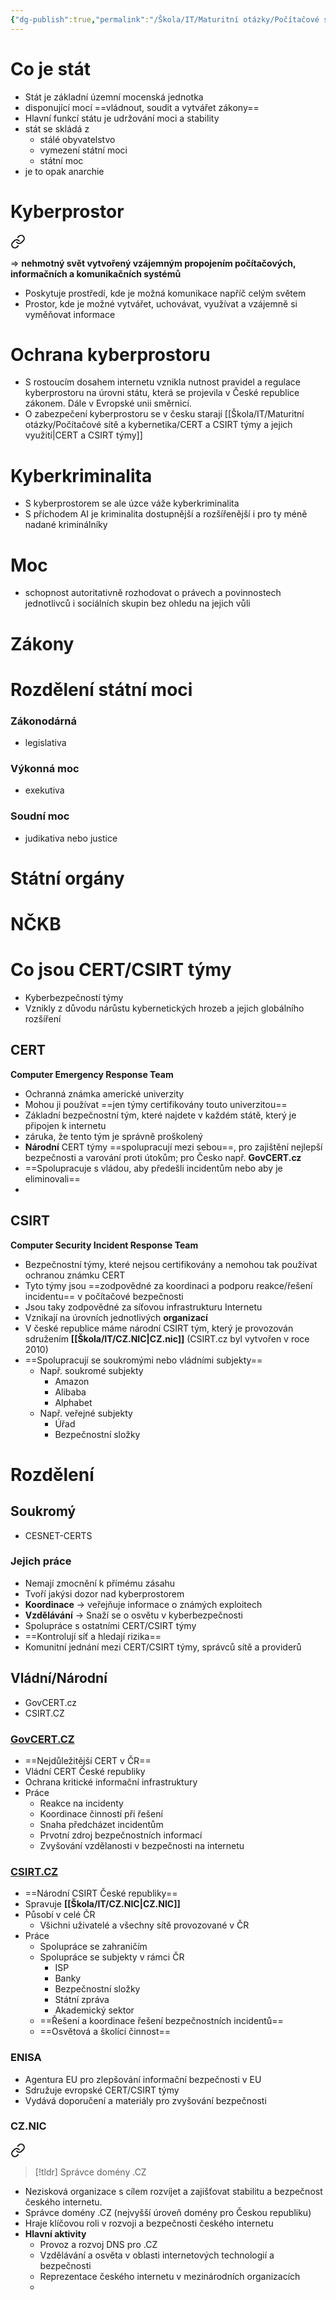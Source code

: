 ```yaml
---
{"dg-publish":true,"permalink":"/Škola/IT/Maturitní otázky/Počítačové sítě a kybernetika/CERT a CSIRT týmy a jejich využití/","tags":["IT","SPOSDK","Maturitní_otázka"],"created":"2023-12-14T18:24:42.842+01:00","updated":"2024-05-24T18:29:10.699+02:00"}
---
```


# Co je stát 
- Stát je základní územní mocenská jednotka
- disponující mocí ==vládnout, soudit a vytvářet zákony==
- Hlavní funkcí státu je udržování moci a stability
- stát se skládá z
	- stálé obyvatelstvo
	- vymezení státní moci
	- státní moc
- je to opak anarchie
# Kyberprostor

<div class="transclusion internal-embed is-loaded"><a class="markdown-embed-link" href="/skola/it/kyberprostor/" aria-label="Open link"><svg xmlns="http://www.w3.org/2000/svg" width="24" height="24" viewBox="0 0 24 24" fill="none" stroke="currentColor" stroke-width="2" stroke-linecap="round" stroke-linejoin="round" class="svg-icon lucide-link"><path d="M10 13a5 5 0 0 0 7.54.54l3-3a5 5 0 0 0-7.07-7.07l-1.72 1.71"></path><path d="M14 11a5 5 0 0 0-7.54-.54l-3 3a5 5 0 0 0 7.07 7.07l1.71-1.71"></path></svg></a><div class="markdown-embed">




=> **nehmotný svět vytvořený vzájemným propojením počítačových, informačních a komunikačních systémů**

- Poskytuje prostředí, kde je možná komunikace napříč celým světem
- Prostor, kde je možné vytvářet, uchovávat, využívat a vzájemně si vyměňovat informace

# Ochrana kyberprostoru
- S rostoucím dosahem internetu vznikla nutnost pravidel a regulace kyberprostoru na úrovni státu, která se projevila v České republice zákonem. Dále v Evropské unii směrnicí.
- O zabezpečení kyberprostoru se v česku starají [[Škola/IT/Maturitní otázky/Počítačové sítě a kybernetika/CERT a CSIRT týmy a jejich využití\|CERT a CSIRT týmy]]
# Kyberkriminalita
- S kyberprostorem se ale úzce váže kyberkriminalita
- S příchodem AI je kriminalita dostupnější a rozšířenější i pro ty méně nadané kriminálníky

</div></div>

# Moc
- schopnost autoritativně rozhodovat o právech a povinnostech jednotlivců i sociálních skupin bez ohledu na jejich vůli
# Zákony
# Rozdělení státní moci
### Zákonodárná
- legislativa
### Výkonná moc
- exekutiva
### Soudní moc
- judikativa nebo justice
# Státní orgány
# NČKB
# Co jsou CERT/CSIRT týmy
- Kyberbezpečností týmy
- Vznikly z důvodu nárůstu kybernetických hrozeb a jejich globálního rozšíření
## CERT 

<div class="transclusion internal-embed is-loaded"><div class="markdown-embed">



**Computer Emergency Response Team**
- Ochranná známka americké univerzity
- Mohou ji používat ==jen týmy certifikovány touto univerzitou==
- Základní bezpečnostní tým, které najdete v každém státě, který je připojen k internetu
- záruka, že tento tým je správně proškolený
- **Národní** CERT týmy ==spolupracují mezi sebou==, pro zajištění nejlepší bezpečnosti a varování proti útokům; pro Česko např. **GovCERT.cz**
- ==Spolupracuje s vládou, aby předešli incidentům nebo aby je eliminovali==
- 

</div></div>

## CSIRT

<div class="transclusion internal-embed is-loaded"><div class="markdown-embed">



**Computer Security Incident Response Team**
- Bezpečnostní týmy, které nejsou certifikovány a nemohou tak používat ochranou známku CERT
- Tyto týmy jsou ==zodpovědné za koordinaci a podporu reakce/řešení incidentu== v počítačové bezpečnosti
- Jsou taky zodpovědné za síťovou infrastrukturu Internetu
- Vznikají na úrovních jednotlivých **organizací**
- V české republice máme národní CSIRT tým, který je provozován sdružením **[[Škola/IT/CZ.NIC\|CZ.nic]]** (CSIRT.cz byl vytvořen v roce 2010)
- ==Spolupracují se soukromými nebo vládními subjekty==
	- Např. soukromé subjekty
		- Amazon
		- Alibaba
		- Alphabet
	- Např. veřejné subjekty
		- Úřad
		- Bezpečnostní složky

</div></div>

# Rozdělení
## Soukromý
- CESNET-CERTS
### Jejich práce
- Nemají zmocnění k přímému zásahu
- Tvoří jakýsi dozor nad kyberprostorem
- **Koordinace** -> veřejňuje informace o známých exploitech
- **Vzdělávání** -> Snaží se o osvětu v kyberbezpečnosti
- Spolupráce s ostatními CERT/CSIRT týmy
- ==Kontrolují síť a hledají rizika==
- Komunitní jednání mezi CERT/CSIRT týmy, správců sítě a providerů

## Vládní/Národní
- GovCERT.cz
- CSIRT.CZ

### [GovCERT.CZ](http://GovCERT.CZ)
- ==Nejdůležitější CERT v ČR==
- Vládní CERT České republiky
- Ochrana kritické informační infrastruktury
- Práce
    - Reakce na incidenty
    - Koordinace činností při řešení
    - Snaha předcházet incidentům
    - Prvotní zdroj bezpečnostních informací
    - Zvyšování vzdělanosti v bezpečnosti na internetu

### [CSIRT.CZ](http://CSIRT.CZ)
- ==Národní CSIRT České republiky==
- Spravuje **[[Škola/IT/CZ.NIC\|CZ.NIC]]**
- Působí v celé ČR
    - Všichni uživatelé a všechny sítě provozované v ČR
- Práce
    - Spolupráce se zahraničím
    - Spolupráce se subjekty v rámci ČR
        - ISP
        - Banky
        - Bezpečnostní složky
        - Státní zpráva
        - Akademický sektor
    - ==Řešení a koordinace řešení bezpečnostních incidentů==
    - ==Osvětová a školící činnost==

### ENISA
- Agentura EU pro zlepšování informační bezpečnosti v EU
- Sdružuje evropské CERT/CSIRT týmy
- Vydává doporučení a materiály pro zvyšování bezpečnosti
### CZ.NIC

<div class="transclusion internal-embed is-loaded"><a class="markdown-embed-link" href="/skola/it/cz-nic/" aria-label="Open link"><svg xmlns="http://www.w3.org/2000/svg" width="24" height="24" viewBox="0 0 24 24" fill="none" stroke="currentColor" stroke-width="2" stroke-linecap="round" stroke-linejoin="round" class="svg-icon lucide-link"><path d="M10 13a5 5 0 0 0 7.54.54l3-3a5 5 0 0 0-7.07-7.07l-1.72 1.71"></path><path d="M14 11a5 5 0 0 0-7.54-.54l-3 3a5 5 0 0 0 7.07 7.07l1.71-1.71"></path></svg></a><div class="markdown-embed">




> [!tldr]
> Správce domény .CZ

- Nezisková organizace s cílem rozvíjet a zajišťovat stabilitu a bezpečnost českého internetu.
- Správce domény .CZ (nejvyšší úroveň domény pro Českou republiku)
- Hraje klíčovou roli v rozvoji a bezpečnosti českého internetu
- **Hlavní aktivity**
	- Provoz a rozvoj DNS pro .CZ
	- Vzdělávání a osvěta v oblasti internetových technologií a bezpečnosti
	- Reprezentace českého internetu v mezinárodních organizacích
	- 

</div></div>
